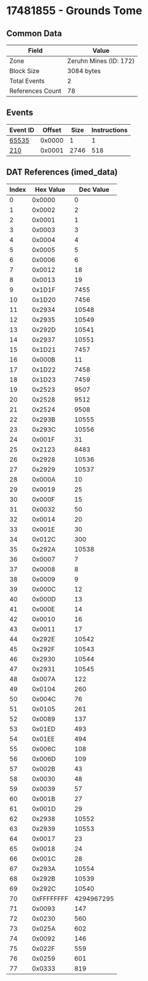 # 17481855 - Grounds Tome

## Common Data

| Field            | Value                  |
|------------------|------------------------|
| Zone             | Zeruhn Mines (ID: 172) |
| Block Size       | 3084 bytes             |
| Total Events     | 2                      |
| References Count | 78                     |

## Events

| Event ID            | Offset   |   Size |   Instructions |
|---------------------|----------|--------|----------------|
| [65535](./65535.md) | 0x0000   |      1 |              1 |
| [210](./210.md)     | 0x0001   |   2746 |            518 |

## DAT References (imed_data)

|   Index | Hex Value   |   Dec Value |
|---------|-------------|-------------|
|       0 | 0x0000      |           0 |
|       1 | 0x0002      |           2 |
|       2 | 0x0001      |           1 |
|       3 | 0x0003      |           3 |
|       4 | 0x0004      |           4 |
|       5 | 0x0005      |           5 |
|       6 | 0x0006      |           6 |
|       7 | 0x0012      |          18 |
|       8 | 0x0013      |          19 |
|       9 | 0x1D1F      |        7455 |
|      10 | 0x1D20      |        7456 |
|      11 | 0x2934      |       10548 |
|      12 | 0x2935      |       10549 |
|      13 | 0x292D      |       10541 |
|      14 | 0x2937      |       10551 |
|      15 | 0x1D21      |        7457 |
|      16 | 0x000B      |          11 |
|      17 | 0x1D22      |        7458 |
|      18 | 0x1D23      |        7459 |
|      19 | 0x2523      |        9507 |
|      20 | 0x2528      |        9512 |
|      21 | 0x2524      |        9508 |
|      22 | 0x293B      |       10555 |
|      23 | 0x293C      |       10556 |
|      24 | 0x001F      |          31 |
|      25 | 0x2123      |        8483 |
|      26 | 0x2928      |       10536 |
|      27 | 0x2929      |       10537 |
|      28 | 0x000A      |          10 |
|      29 | 0x0019      |          25 |
|      30 | 0x000F      |          15 |
|      31 | 0x0032      |          50 |
|      32 | 0x0014      |          20 |
|      33 | 0x001E      |          30 |
|      34 | 0x012C      |         300 |
|      35 | 0x292A      |       10538 |
|      36 | 0x0007      |           7 |
|      37 | 0x0008      |           8 |
|      38 | 0x0009      |           9 |
|      39 | 0x000C      |          12 |
|      40 | 0x000D      |          13 |
|      41 | 0x000E      |          14 |
|      42 | 0x0010      |          16 |
|      43 | 0x0011      |          17 |
|      44 | 0x292E      |       10542 |
|      45 | 0x292F      |       10543 |
|      46 | 0x2930      |       10544 |
|      47 | 0x2931      |       10545 |
|      48 | 0x007A      |         122 |
|      49 | 0x0104      |         260 |
|      50 | 0x004C      |          76 |
|      51 | 0x0105      |         261 |
|      52 | 0x0089      |         137 |
|      53 | 0x01ED      |         493 |
|      54 | 0x01EE      |         494 |
|      55 | 0x006C      |         108 |
|      56 | 0x006D      |         109 |
|      57 | 0x002B      |          43 |
|      58 | 0x0030      |          48 |
|      59 | 0x0039      |          57 |
|      60 | 0x001B      |          27 |
|      61 | 0x001D      |          29 |
|      62 | 0x2938      |       10552 |
|      63 | 0x2939      |       10553 |
|      64 | 0x0017      |          23 |
|      65 | 0x0018      |          24 |
|      66 | 0x001C      |          28 |
|      67 | 0x293A      |       10554 |
|      68 | 0x292B      |       10539 |
|      69 | 0x292C      |       10540 |
|      70 | 0xFFFFFFFF  |  4294967295 |
|      71 | 0x0093      |         147 |
|      72 | 0x0230      |         560 |
|      73 | 0x025A      |         602 |
|      74 | 0x0092      |         146 |
|      75 | 0x022F      |         559 |
|      76 | 0x0259      |         601 |
|      77 | 0x0333      |         819 |
